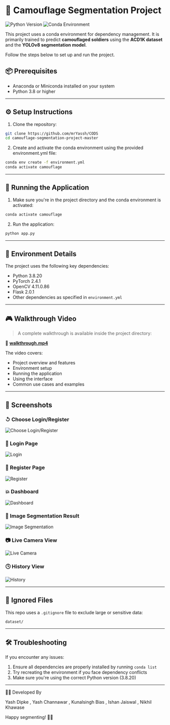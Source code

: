 # 🥎 Camouflage Segmentation Project

![Python Version](https://img.shields.io/badge/python-3.8-blue)
![Conda Environment](https://img.shields.io/badge/conda-camouflage-green)

This project uses a conda environment for dependency management. It is primarily trained to predict **camouflaged soldiers** using the **ACD1K dataset** and the **YOLOv8 segmentation model**.

Follow the steps below to set up and run the project.

## 📦 Prerequisites

- Anaconda or Miniconda installed on your system
- Python 3.8 or higher

---

## ⚙️ Setup Instructions

1. Clone the repository:

```bash
git clone https://github.com/mrYassh/CODS
cd camouflage-segmentation-project-master
```

2. Create and activate the conda environment using the provided environment.yml file:

```bash
conda env create -f environment.yml
conda activate camouflage
```

---

## 🚀 Running the Application

1. Make sure you're in the project directory and the conda environment is activated:

```bash
conda activate camouflage
```

2. Run the application:

```bash
python app.py
```

---

## 🧹 Environment Details

The project uses the following key dependencies:

- Python 3.8.20  
- PyTorch 2.4.1  
- OpenCV 4.11.0.86  
- Flask 2.0.1  
- Other dependencies as specified in `environment.yml`

---

## 🎮 Walkthrough Video

> A complete walkthrough is available inside the project directory:

📁 **[walkthrough.mp4](walkthrough.mp4)**

The video covers:

- Project overview and features
- Environment setup
- Running the application
- Using the interface
- Common use cases and examples

---

## 📸 Screenshots

### ↺ Choose Login/Register
![Choose Login/Register](screenshots/choose_login_register.png)

### 🔐 Login Page
![Login](screenshots/login.png)

### 📝 Register Page
![Register](screenshots/register.png)

### 💥 Dashboard
![Dashboard](screenshots/dashboard.png)

### 🧐 Image Segmentation Result
![Image Segmentation](screenshots/image_segmentation.png)

### 📷 Live Camera View
![Live Camera](screenshots/livecamera.png)

### 🕓 History View
![History](screenshots/history.png)

---

## 🚫 Ignored Files

This repo uses a `.gitignore` file to exclude large or sensitive data:

```
dataset/

```

---

## 🛠️ Troubleshooting

If you encounter any issues:

1. Ensure all dependencies are properly installed by running `conda list`
2. Try recreating the environment if you face dependency conflicts
3. Make sure you're using the correct Python version (3.8.20)

---

👨‍💻 Developed By

Yash Dipke , Yash Channawar , Kunalsingh Bias , Ishan Jaiswal , Nikhil Khawase

Happy segmenting! 🧪✨

